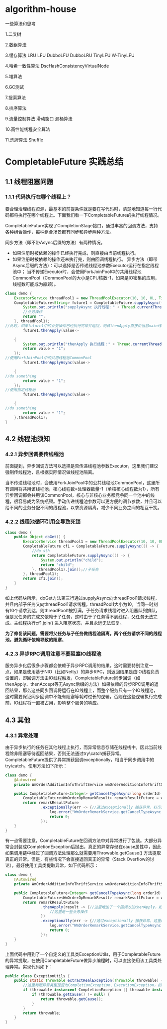 # algorithm-house
一些算法和思考

1.二叉树

2.数组算法

3.缓存算法 LRU LFU DubboLFU DubboLRU  TinyLFU  W-TinyLFU 

4.哈希一致性算法 DscHashConsistencyVirtualNode

5.堆算法

6.GC测试

7.搜索算法

8.排序算法

9.流量控制算法 滑动窗口 漏桶算法

10.高性能线程安全算法

11.洗牌算法 Shuffle  

[](exportToHTML/bizfeng/leetcode/array/PrefixSum.java.html)



# CompletableFuture 实践总结

## 1.1 线程阻塞问题

### 1.1.1 代码执行在哪个线程上？

要合理治理线程资源，最基本的前提条件就是要在写代码时，清楚地知道每一行代码都将执行在哪个线程上。下面我们看一下CompletableFuture的执行线程情况。

CompletableFuture实现了CompletionStage接口，通过丰富的回调方法，支持各种组合操作，每种组合场景都有同步和异步两种方法。

同步方法（即不带Async后缀的方法）有两种情况。

- 如果注册时被依赖的操作已经执行完成，则直接由当前线程执行。
- 如果注册时被依赖的操作还未执行完，则由回调线程执行。
  异步方法（即带Async后缀的方法）：可以选择是否传递线程池参数Executor运行在指定线程池中；
  当不传递Executor时，会使用ForkJoinPool中的共用线程池CommonPool（CommonPool的大小是CPU核数-1，如果是IO密集的应用，线程数可能成为瓶颈）。

```java
class demo {
    ExecutorService threadPool1 = new ThreadPoolExecutor(10, 10, 0L, TimeUnit.MILLISECONDS, new ArrayBlockingQueue<>(100));
    CompletableFuture<String> future1 = CompletableFuture.supplyAsync(() -> {
        System.out.println("supplyAsync 执行线程：" + Thread.currentThread().getName());
        //业务操作
        return "";
    }, threadPool1);
//此时，如果future1中的业务操作已经执行完毕并返回，则该thenApply直接由当前main线程执行；否则，将会由执行以上业务操作的threadPool1中的线程执行。
        future1.thenApply(value->

    {
        System.out.println("thenApply 执行线程：" + Thread.currentThread().getName());
        return value + "1";
    });
//使用ForkJoinPool中的共用线程池CommonPool
        future1.thenApplyAsync(value->

    {
//do something
        return value + "1";
    });
//使用指定线程池
        future1.thenApplyAsync(value->

    {
//do something
        return value + "1";
    },threadPool1);
}

```

## 4.2 线程池须知

### 4.2.1 异步回调要传线程池

前面提到，异步回调方法可以选择是否传递线程池参数Executor，这里我们建议强制传线程池，且根据实际情况做线程池隔离。

当不传递线程池时，会使用ForkJoinPool中的公共线程池CommonPool，这里所有调用将共用该线程池，核心线程数=处理器数量-1（单核核心线程数为1），所有异步回调都会共用该CommonPool，核心与非核心业务都竞争同一个池中的线程，很容易成为系统瓶颈。手动传递线程池参数可以更方便的调节参数，并且可以给不同的业务分配不同的线程池，以求资源隔离，减少不同业务之间的相互干扰。

### 4.2.2 线程池循环引用会导致死锁

```java
class demo {
    public Object doGet() {
        ExecutorService threadPool1 = new ThreadPoolExecutor(10, 10, 0L, TimeUnit.MILLISECONDS, new ArrayBlockingQueue<>(100));
        CompletableFuture cf1 = CompletableFuture.supplyAsync(() -> {
            //do sth
            return CompletableFuture.supplyAsync(() -> {
                System.out.println("child");
                return "child";
            }, threadPool1).join();//子任务
        }, threadPool1);
        return cf1.join();
    }
}
```

如上代码块所示，doGet方法第三行通过supplyAsync向threadPool1请求线程，并且内部子任务又向threadPool1请求线程。threadPool1大小为10，当同一时刻有10个请求到达，则threadPool1被打满，子任务请求线程时进入阻塞队列排队，但是父任务的完成又依赖于子任务，这时由于子任务得不到线程，父任务无法完成。主线程执行cf1.join()
进入阻塞状态，并且永远无法恢复。

**为了修复该问题，需要将父任务与子任务做线程池隔离，两个任务请求不同的线程池，避免循环依赖导致的阻塞**。

### 4.2.3 异步RPC调用注意不要阻塞IO线程池

服务异步化后很多步骤都会依赖于异步RPC调用的结果，这时需要特别注意一点，如果是使用基于NIO（比如Netty）的异步RPC，则返回结果是由IO线程负责设置的，即回调方法由IO线程触发，CompletableFuture同步回调（如thenApply、thenAccept等无Async后缀的方法）如果依赖的异步RPC调用的返回结果，那么这些同步回调将运行在IO线程上，而整个服务只有一个IO线程池，这时需要保证同步回调中不能有阻塞等耗时过长的逻辑，否则在这些逻辑执行完成前，IO线程将一直被占用，影响整个服务的响应。

## 4.3 其他

### 4.3.1 异常处理

由于异步执行的任务在其他线程上执行，而异常信息存储在线程栈中，因此当前线程除非阻塞等待返回结果，否则无法通过try\catch捕获异常。CompletableFuture提供了异常捕获回调exceptionally，相当于同步调用中的try\catch。使用方法如下所示：

```java
class demo {
    @Autowired
    private WmOrderAdditionInfoThriftService wmOrderAdditionInfoThriftService;//内部接口

    public CompletableFuture<Integer> getCancelTypeAsync(long orderId) {
        CompletableFuture<WmOrderOpRemarkResult> remarkResultFuture = wmOrderAdditionInfoThriftService.findOrderCancelledRemarkByOrderIdAsync(orderId);//业务方法，内部会发起异步rpc调用
        return remarkResultFuture
                .exceptionally(err -> {//通过exceptionally 捕获异常，打印日志并返回默认值
                    log.error("WmOrderRemarkService.getCancelTypeAsync Exception orderId={}", orderId, err);
                    return 0;
                });
    }
}
```

有一点需要注意，CompletableFuture在回调方法中对异常进行了包装。大部分异常会封装成CompletionException后抛出，真正的异常存储在cause属性中，因此如果调用链中经过了回调方法处理那么就需要用Throwable.getCause()
方法提取真正的异常。但是，有些情况下会直接返回真正的异常（Stack Overflow的讨论），最好使用工具类提取异常，如下代码所示：

```java
class demo {
    @Autowired
    private WmOrderAdditionInfoThriftService wmOrderAdditionInfoThriftService;//内部接口

    public CompletableFuture<Integer> getCancelTypeAsync(long orderId) {
        CompletableFuture<WmOrderOpRemarkResult> remarkResultFuture = wmOrderAdditionInfoThriftService.findOrderCancelledRemarkByOrderIdAsync(orderId);//业务方法，内部会发起异步rpc调用
        return remarkResultFuture
                .thenApply(result -> {//这里增加了一个回调方法thenApply，如果发生异常thenApply内部会通过new CompletionException(throwable) 对异常进行包装
                    //这里是一些业务操作
                })
                .exceptionally(err -> {//通过exceptionally 捕获异常，这里的err已经被thenApply包装过，因此需要通过Throwable.getCause()提取异常
                    log.error("WmOrderRemarkService.getCancelTypeAsync Exception orderId={}", orderId, ExceptionUtils.extractRealException(err));
                    return 0;
                });
    }
}
```

上面代码中用到了一个自定义的工具类ExceptionUtils，用于CompletableFuture的异常提取，在使用CompletableFuture做异步编程时，可以直接使用该工具类处理异常。实现代码如下：

```java
public class ExceptionUtils {
    public static Throwable extractRealException(Throwable throwable) {
        //这里判断异常类型是否为CompletionException、ExecutionException，如果是则进行提取，否则直接返回。
        if (throwable instanceof CompletionException || throwable instanceof ExecutionException) {
            if (throwable.getCause() != null) {
                return throwable.getCause();
            }
        }
        return throwable;
    }
}
```
